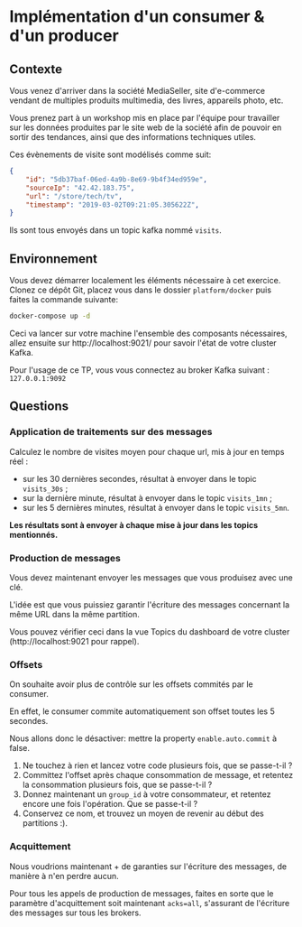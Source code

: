 # Implémentation d'un consumer & d'un producer

## Contexte

Vous venez d'arriver dans la société MediaSeller, site d'e-commerce vendant de multiples produits
multimedia, des livres, appareils photo, etc.

Vous prenez part à un workshop mis en place par l'équipe pour travailler sur les données
produites par le site web de la société afin de pouvoir en sortir des tendances, ainsi que des 
informations techniques utiles.

Ces évènements de visite sont modélisés comme suit:

```json
{
    "id": "5db37baf-06ed-4a9b-8e69-9b4f34ed959e",
    "sourceIp": "42.42.183.75",
    "url": "/store/tech/tv",
    "timestamp": "2019-03-02T09:21:05.305622Z",
}
```

Ils sont tous envoyés dans un topic kafka nommé `visits`.

## Environnement

Vous devez démarrer localement les éléments nécessaire à cet exercice. Clonez ce dépôt Git, placez vous dans le dossier `platform/docker` puis faites la commande suivante:

```bash
docker-compose up -d
```

Ceci va lancer sur votre machine l'ensemble des composants nécessaires, allez ensuite sur http://localhost:9021/ pour savoir l'état de votre cluster Kafka.

Pour l'usage de ce TP, vous vous connectez au broker Kafka suivant : `127.0.0.1:9092`

## Questions

### Application de traitements sur des messages

Calculez le nombre de visites moyen pour chaque url, mis à jour en temps réel :

  * sur les 30 dernières secondes, résultat à envoyer dans le topic `visits_30s` ;
  * sur la dernière minute, résultat à envoyer dans le topic `visits_1mn` ;
  * sur les 5 dernières minutes, résultat à envoyer dans le topic `visits_5mn`.

**Les résultats sont à envoyer à chaque mise à jour dans les topics mentionnés.**

### Production de messages

Vous devez maintenant envoyer les messages que vous produisez avec une clé.

L'idée est que vous puissiez garantir l'écriture des messages concernant la même URL dans la même partition.

Vous pouvez vérifier ceci dans la vue Topics du dashboard de votre cluster (http://localhost:9021 pour rappel).

### Offsets

On souhaite avoir plus de contrôle sur les offsets commités par le consumer.

En effet, le consumer commite automatiquement son offset toutes 
les 5 secondes.

Nous allons donc le désactiver: mettre la property `enable.auto.commit` à false.

  1. Ne touchez à rien et lancez votre code plusieurs fois, que se passe-t-il ?
  2. Committez l'offset après chaque consommation de message, et retentez la consommation plusieurs fois, que se passe-t-il ?
  3. Donnez maintenant un `group_id` à votre consommateur, et retentez encore une fois l'opération. Que se passe-t-il ?
  4. Conservez ce nom, et trouvez un moyen de revenir au début des partitions :).

### Acquittement

Nous voudrions maintenant + de garanties sur l'écriture des messages, de manière à n'en perdre aucun.

Pour tous les appels de production de messages, faites en sorte que
le paramètre d'acquittement soit maintenant `acks=all`, s'assurant de 
l'écriture des messages sur tous les brokers.